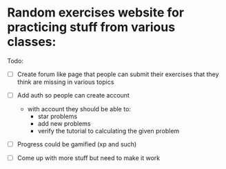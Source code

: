 # Random exercises website for practicing stuff from various classes:

Todo:
- [ ] Create forum like page that people can submit their exercises that they think are missing in various topics
- [ ] Add auth so people can create account
	- with account they should be able to:
		- star problems
		- add new problems
		- verify the tutorial to calculating the given problem
- [ ] Progress could be gamified (xp and such)
- [ ] Come up with more stuff but need to make it work



